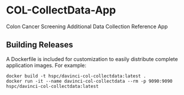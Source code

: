 # COL-CollectData-App
Colon Cancer Screening Additional Data Collection Reference App

## Building Releases
A Dockerfile is included for customization to easily distribute complete application images. For example:

    docker build -t hspc/davinci-col-collectdata:latest .
    docker run -it --name davinci-col-collectdata --rm -p 9090:9090 hspc/davinci-col-collectdata:latest